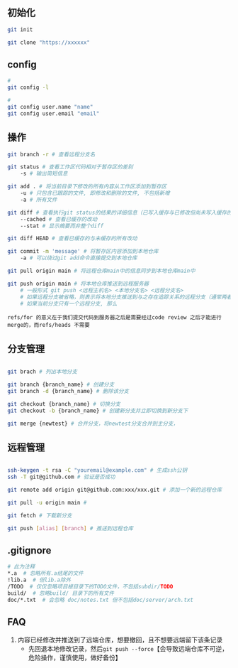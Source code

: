 ## 初始化
```bash
git init

git clone "https://xxxxxx"
```
## config
```bash
# 
git config -l

#
git config user.name "name"
git config user.email "email"

```

## 操作
```bash
git branch -r # 查看远程分支名

git status # 查看工作区代码相对于暂存区的差别
	-s # 输出简短信息

git add . # 将当前目录下修改的所有内容从工作区添加到暂存区
	-u # 只包含已跟踪的文件, 即修改和删除的文件, 不包括新增
	-a # 所有文件

git diff # 查看执行git status的结果的详细信息（已写入缓存与已修改但尚未写入缓存的改动的区别）
	--cached # 查看已缓存的改动
	--stat # 显示摘要而非整个diff

git diff HEAD # 查看已缓存的与未缓存的所有改动

git commit -m 'message' # 将暂存区内容添加到本地仓库
	-a # 可以绕过git add命令直接提交到本地仓库

git pull origin main # 将远程仓库main中的信息同步到本地仓库main中

git push origin main # 将本地仓库推送到远程服务器
	# 一般形式 git push <远程主机名> <本地分支名> <远程分支名> 
	# 如果远程分支被省略，则表示将本地分支推送到与之存在追踪关系的远程分支（通常两者同名），如果该远程分支不存在，则会被新建
	# 如果当前分支只有一个远程分支, 那么

```

`refs/for 的意义在于我们提交代码到服务器之后是需要经过code review 之后才能进行merge的，而refs/heads 不需要`


## 分支管理
```bash

git brach # 列出本地分支

git branch {branch_name} # 创建分支
git branch -d {branch_name} # 删除该分支

git checkout {branch_name} # 切换分支
git checkout -b {branch_name} # 创建新分支并立即切换到新分支下

git merge {newtest} # 合并分支，将newtest分支合并到主分支，
```

## 远程管理
```bash

ssh-keygen -t rsa -C "youremail@example.com" # 生成ssh公钥
ssh -T git@github.com # 验证是否成功

git remote add origin git@github.com:xxx/xxx.git # 添加一个新的远程仓库

git pull -u origin main # 

git fetch # 下载新分支

git push [alias] [branch] # 推送到远程仓库
```

## .gitignore
```bash
# 此为注释
*.a  # 忽略所有.a结尾的文件
!lib.a  # 但lib.a除外
/TODO  # 仅仅忽略项目根目录下的TODO文件，不包括subdir/TODO
build/  # 忽略build/ 目录下的所有文件
doc/*.txt  # 会忽略 doc/notes.txt 但不包括doc/server/arch.txt

```

## FAQ

1. 内容已经修改并推送到了远端仓库，想要撤回，且不想要远端留下该条记录
	- 先回退本地修改记录，然后`git push --force`【会导致远端仓库不可逆，危险操作，谨慎使用，做好备份】

